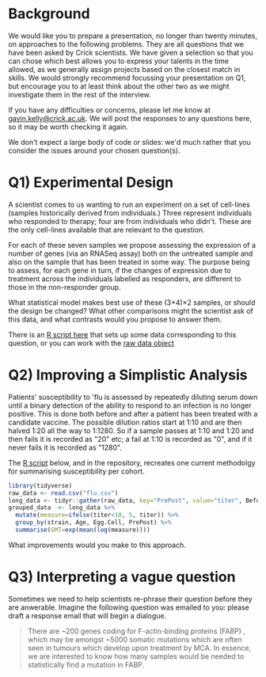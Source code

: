 # Background

We would like you to prepare a presentation, no longer than twenty
minutes, on approaches to the following problems. They are all
questions that we have been asked by Crick scientists. We have given a
selection so that you can chose which best allows you to express your
talents in the time allowed, as we generally assign projects based on
the closest match in skills. We would strongly recommend focussing
your presentation on Q1, but encourage you to at least think about the
other two as we might investigate them in the rest of the interview.

If you have any difficulties or concerns, please let me know at
gavin.kelly@crick.ac.uk. We will post the responses to any questions
here, so it may be worth checking it again.

We don't expect a large body of code or slides: we'd much rather that
you consider the issues around your chosen question(s).

# Q1) Experimental Design 
A scientist comes to us wanting to run an experiment on a set of
cell-lines (samples historically derived from individuals.)  Three
represent individuals who responded to therapy; four are from
individuals who didn't. These are the only cell-lines available that
are relevant to the question.

For each of these seven samples we propose assessing the expression of
a number of genes (via an RNASeq assay) both on the untreated sample
and also on the sample that has been treated in some way. The purpose
being to assess, for each gene in turn, if the changes of expression
due to treatment across the individuals labelled as responders, are
different to those in the non-responder group.

What statistical model makes best use of these (3+4)×2
samples, or should the design be changed? What other comparisons might
the scientist ask of this data, and what contrasts would you propose
to answer them. 

There is an [R script here](q1.r) that sets up some data corresponding
to this question, or you can work with the [raw data
object](DESeqDataSet.rds)


# Q2) Improving a Simplistic Analysis
Patients' susceptibility to 'flu is assessed by repeatedly diluting
serum down until a binary detection of the ability to respond to an
infection is no longer positive.  This is done both before and after
a patient has been treated with a candidate vaccine. The possible
dilution ratios start at 1:10 and are then halved 1:20 all the way to
1:1280. So if a sample passes at 1:10 and 1:20 and then fails it is
recorded as "20" etc; a fail at 1:10 is recorded as "0", and if it never
fails it is recorded as "1280".

The [R script](q2.r) below, and in the repository, recreates one
current methodolgy for summarising susceptibility per cohort.

``` R
library(tidyverse)
raw_data <- read.csv("flu.csv")
long_data <- tidyr::gather(raw_data, key="PrePost", value="titer", Before, After)
grouped_data  <- long_data %>%
  mutate(measure=ifelse(titer<10, 5, titer)) %>%
  group_by(strain, Age, Egg.Cell, PrePost) %>%
  summarise(GMT=exp(mean(log(measure))))
```
What improvements would you make to this approach.

# Q3) Interpreting a vague question

Sometimes we need to help scientists re-phrase their question before they
are anwerable. Imagine the following question was emailed to you:
please draft a response email that will begin a dialogue. 

> There are ~200 genes coding for F-actin-binding proteins (FABP) ,
> which may be amongst ~5000 somatic mutations which are often seen in
> tumours which develop upon treatment by MCA. In essence, we are
> interested to know how many samples would be needed to
> statistically find a mutation in FABP.
